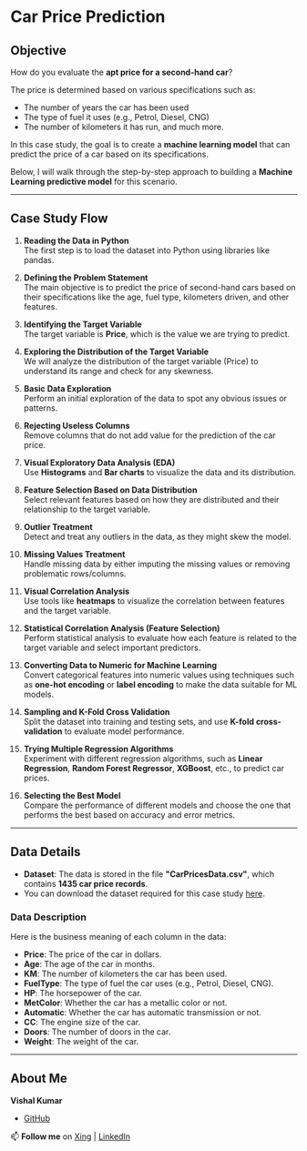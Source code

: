 # Car Price Prediction

## Objective

How do you evaluate the **apt price for a second-hand car**?

The price is determined based on various specifications such as:
- The number of years the car has been used
- The type of fuel it uses (e.g., Petrol, Diesel, CNG)
- The number of kilometers it has run, and much more.

In this case study, the goal is to create a **machine learning model** that can predict the price of a car based on its specifications.

Below, I will walk through the step-by-step approach to building a **Machine Learning predictive model** for this scenario.

---

## Case Study Flow

1. **Reading the Data in Python**  
   The first step is to load the dataset into Python using libraries like pandas.

2. **Defining the Problem Statement**  
   The main objective is to predict the price of second-hand cars based on their specifications like the age, fuel type, kilometers driven, and other features.

3. **Identifying the Target Variable**  
   The target variable is **Price**, which is the value we are trying to predict.

4. **Exploring the Distribution of the Target Variable**  
   We will analyze the distribution of the target variable (Price) to understand its range and check for any skewness.

5. **Basic Data Exploration**  
   Perform an initial exploration of the data to spot any obvious issues or patterns.

6. **Rejecting Useless Columns**  
   Remove columns that do not add value for the prediction of the car price.

7. **Visual Exploratory Data Analysis (EDA)**  
   Use **Histograms** and **Bar charts** to visualize the data and its distribution.

8. **Feature Selection Based on Data Distribution**  
   Select relevant features based on how they are distributed and their relationship to the target variable.

9. **Outlier Treatment**  
   Detect and treat any outliers in the data, as they might skew the model.

10. **Missing Values Treatment**  
    Handle missing data by either imputing the missing values or removing problematic rows/columns.

11. **Visual Correlation Analysis**  
    Use tools like **heatmaps** to visualize the correlation between features and the target variable.

12. **Statistical Correlation Analysis (Feature Selection)**  
    Perform statistical analysis to evaluate how each feature is related to the target variable and select important predictors.

13. **Converting Data to Numeric for Machine Learning**  
    Convert categorical features into numeric values using techniques such as **one-hot encoding** or **label encoding** to make the data suitable for ML models.

14. **Sampling and K-Fold Cross Validation**  
    Split the dataset into training and testing sets, and use **K-fold cross-validation** to evaluate model performance.

15. **Trying Multiple Regression Algorithms**  
    Experiment with different regression algorithms, such as **Linear Regression**, **Random Forest Regressor**, **XGBoost**, etc., to predict car prices.

16. **Selecting the Best Model**  
    Compare the performance of different models and choose the one that performs the best based on accuracy and error metrics.

---

## Data Details

- **Dataset**: The data is stored in the file **"CarPricesData.csv"**, which contains **1435 car price records**.
- You can download the dataset required for this case study [here](#).

### Data Description
Here is the business meaning of each column in the data:

- **Price**: The price of the car in dollars.
- **Age**: The age of the car in months.
- **KM**: The number of kilometers the car has been used.
- **FuelType**: The type of fuel the car uses (e.g., Petrol, Diesel, CNG).
- **HP**: The horsepower of the car.
- **MetColor**: Whether the car has a metallic color or not.
- **Automatic**: Whether the car has automatic transmission or not.
- **CC**: The engine size of the car.
- **Doors**: The number of doors in the car.
- **Weight**: The weight of the car.

---

## About Me

**Vishal Kumar**
- [GitHub](https://github.com/VishalKumar-GitHub/Car-Price-Prediction-)

📫 **Follow me** on [Xing](https://www.xing.com/profile/Vishal_Kumar055381/web_profiles?expandNeffi=true) | [LinkedIn](https://www.linkedin.com/in/vishal-kumar-819585275/)
